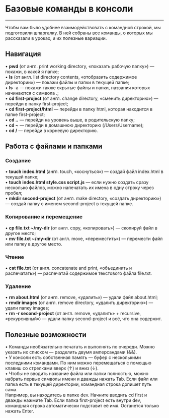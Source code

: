 
# Базовые команды в консоли  
---
Чтобы вам было удобнее взаимодействовать с командной строкой, мы подготовили шпаргалку. В ней собраны все команды, о которых мы рассказали в уроках, и их полезные вариации.   
## Навигация
•	**pwd** (от англ. print working directory, «показать рабочую папку») — покажи, в какой я папке;  
•	**ls** (от англ. list directory contents, «отобразить содержимое директории») — покажи файлы и папки в текущей папке;  
•	**ls** -a — покажи также скрытые файлы и папки, названия которых начинаются с символа .;  
•	**cd first-project** (от англ. change directory, «сменить директорию») — перейди в папку first-project;  
•	**cd first-project/html** — перейди в папку html, которая находится в папке first-project;  
•	**cd ..** — перейди на уровень выше, в родительскую папку;  
•	**cd ~** — перейди в домашнюю директорию (/Users/Username);  
•	**cd /** — перейди в корневую директорию.  
## Работа с файлами и папками  
### Создание  
•	**touch index.html** (англ. touch, «коснуться») — создай файл index.html в текущей папке;  
•	**touch index.html style.css script.js** — если нужно создать сразу несколько файлов, можно напечатать их имена в одну строку через пробел;  
•	**mkdir second-project** (от англ. make directory, «создать директорию») — создай папку с именем second-project в текущей папке.  
### Копирование и перемещение  
•	**cp file.txt ~/my-dir** (от англ. copy, «копировать») — скопируй файл в другое место;  
•	**mv file.txt ~/my-dir** (от англ. move, «переместить») — перемести файл или папку в другое место.  
### Чтение
•	**cat file.txt** (от англ. concatenate and print, «объединить и распечатать») — распечатай содержимое текстового файла file.txt.  
### Удаление  
•	**rm about.html** (от англ. remove, «удалить») — удали файл about.html;  
•	**rmdir images** (от англ. remove directory, «удалить директорию») — удали папку images;  
•	**rm -r second-project** (от англ. remove, «удалить» + recursive, «рекурсивный») — удали папку second-project и всё, что она содержит.  
## Полезные возможности  
•	Команды необязательно печатать и выполнять по очереди. Можно указать их списком — разделить двумя амперсандами (&&).  
•	У консоли есть собственная память — буфер с несколькими последними командами. По ним можно перемещаться с помощью клавиш со стрелками вверх (↑) и вниз (↓).  
•	Чтобы не вводить название файла или папки полностью, можно набрать первые символы имени и дважды нажать Tab. Если файл или папка есть в текущей директории, командная строка допишет путь сама.  
Например, вы находитесь в папке dev. Начните вводить cd first и дважды нажмите Tab. Если папка first-project есть внутри dev, командная строка автоматически подставит её имя. Останется только нажать Enter.  
